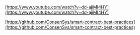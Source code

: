 [https://www.youtube.com/watch?v=dd-ajiMl4HY](https://www.youtube.com/watch?v=dd-ajiMl4HY)

[https://github.com/ConsenSys/smart-contract-best-practices](https://github.com/ConsenSys/smart-contract-best-practices)

